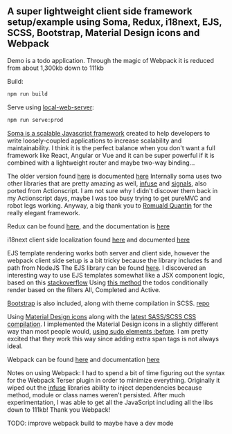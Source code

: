 ## A super lightweight client side framework setup/example using Soma, Redux, i18next, EJS, SCSS, Bootstrap, Material Design icons and Webpack

Demo is a todo application. Through the magic of Webpack it is reduced from about 1,300kb down to 111kb

Build:

```bash
npm run build
```

Serve using [local-web-server](https://github.com/lwsjs/local-web-server):

```bash
npm run serve:prod
```
[Soma is a scalable Javascript framework](https://github.com/soundstep/soma) created to help developers to write loosely-coupled applications to increase scalability and maintainability.
I think it is the perfect balance when you don't want a full framework like React, Angular or Vue and it can be super powerful if it is combined with a lightweight router and maybe two-way binding...

The older version found [here](https://github.com/somajs/somajs) is documented [here](http://somajs.github.io/somajs/site/)
Internally soma uses two other libraries that are pretty amazing as well, [infuse](https://github.com/soundstep/infuse) and [signals](https://github.com/millermedeiros/js-signals), also ported from Actionscript.
I am not sure why I didn't discover them back in my Actionscript days, maybe I was too busy trying to get pureMVC and robot legs working.
Anyway, a big thank you to [Romuald Quantin](http://www.soundstep.com/blog/about/) for the really elegant framework.

Redux can be found [here](https://github.com/reduxjs/redux), and the documentation is [here](https://redux.js.org/introduction/getting-started)

i18next client side localization found [here](https://github.com/i18next/i18next) and documented [here](https://www.i18next.com/overview/getting-started)

EJS template rendering works both server and client side, however the webpack client side setup is a bit tricky because the library includes fs and path from NodeJS
The EJS library can be found [here](https://github.com/mde/ejs). 
I discovered an interesting way to use EJS templates somewhat like a JSX component logic, based on this [stackoverflow](https://stackoverflow.com/questions/53797268/making-component-like-elements-in-ejs)
Using [this method](https://github.com/gregbown/soma-redux-i18next-webpack/blob/5bc24b06c85dc3ffae4a5a17a877fa010c154121/_assets/json/config.json#L18) the todos conditionally render based on the filters All, Completed and Active.

[Bootstrap](https://getbootstrap.com/docs/5.0/getting-started/introduction/) is also included, along with theme compilation in SCSS. [repo](https://github.com/twbs/bootstrap)

Using [Material Design icons](https://material.io/resources/icons/?style=baseline) along with the [latest SASS/SCSS CSS compilation](https://github.com/sass/dart-sass).
I implemented the Material Design icons in a slightly different way than most people would, [using sudo elements :before](https://github.com/gregbown/soma-redux-i18next-webpack/blob/5bc24b06c85dc3ffae4a5a17a877fa010c154121/_scss/theme/todo-theme.scss#L176).
I am pretty excited that they work this way since adding extra span tags is not always ideal.

Webpack can be found [here](https://github.com/webpack/webpack) and documentation [here](https://webpack.js.org/concepts/)

Notes on using Webpack:
I had to spend a bit of time figuring out the syntax for the Webpack Terser plugin in order to minimize everything. Originally it wiped out the [infuse](https://github.com/soundstep/infuse) libraries ability to inject dependencies because method, module or class names weren't persisted.
After much experimentation, I was able to get all the JavaScript including all the libs down to 111kb!  Thank you Webpack!

TODO: improve webpack build to maybe have a dev mode

